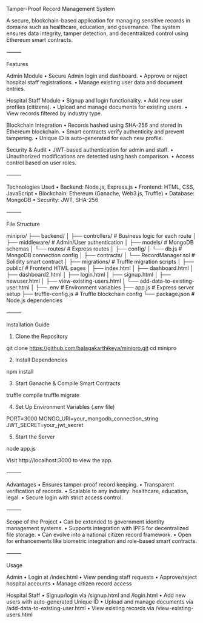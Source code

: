 Tamper-Proof Record Management System

A secure, blockchain-based application for managing sensitive records in domains such as healthcare, education, and governance. The system ensures data integrity, tamper detection, and decentralized control using Ethereum smart contracts.

⸻

Features

Admin Module
	•	Secure Admin login and dashboard.
	•	Approve or reject hospital staff registrations.
	•	Manage existing user data and document entries.

Hospital Staff Module
	•	Signup and login functionality.
	•	Add new user profiles (citizens).
	•	Upload and manage documents for existing users.
	•	View records filtered by industry type.

Blockchain Integration
	•	Records hashed using SHA-256 and stored in Ethereum blockchain.
	•	Smart contracts verify authenticity and prevent tampering.
	•	Unique ID is auto-generated for each new profile.

Security & Audit
	•	JWT-based authentication for admin and staff.
	•	Unauthorized modifications are detected using hash comparison.
	•	Access control based on user roles.

⸻

Technologies Used
	•	Backend: Node.js, Express.js
	•	Frontend: HTML, CSS, JavaScript
	•	Blockchain: Ethereum (Ganache, Web3.js, Truffle)
	•	Database: MongoDB
	•	Security: JWT, SHA-256

⸻

File Structure

minipro/
├── backend/
│   ├── controllers/        # Business logic for each route
│   ├── middleware/         # Admin/User authentication
│   ├── models/             # MongoDB schemas
│   └── routes/             # Express routes
│
├── config/
│   └── db.js               # MongoDB connection config
│
├── contracts/
│   └── RecordManager.sol   # Solidity smart contract
│
├── migrations/             # Truffle migration scripts
│
├── public/                 # Frontend HTML pages
│   ├── index.html
│   ├── dashboard.html
│   ├── dashboard2.html
│   ├── login.html
│   ├── signup.html
│   ├── newuser.html
│   ├── view-existing-users.html
│   └── add-data-to-existing-user.html
│
├── .env                    # Environment variables
├── app.js                  # Express server setup
├── truffle-config.js       # Truffle blockchain config
└── package.json            # Node.js dependencies


⸻

Installation Guide

1. Clone the Repository

git clone https://github.com/balagakarthikeya/minipro.git
cd minipro

2. Install Dependencies

npm install

3. Start Ganache & Compile Smart Contracts

truffle compile
truffle migrate

4. Set Up Environment Variables (.env file)

PORT=3000
MONGO_URI=your_mongodb_connection_string
JWT_SECRET=your_jwt_secret

5. Start the Server

node app.js

Visit http://localhost:3000 to view the app.

⸻

Advantages
	•	Ensures tamper-proof record keeping.
	•	Transparent verification of records.
	•	Scalable to any industry: healthcare, education, legal.
	•	Secure login with strict access control.

⸻

Scope of the Project
	•	Can be extended to government identity management systems.
	•	Supports integration with IPFS for decentralized file storage.
	•	Can evolve into a national citizen record framework.
	•	Open for enhancements like biometric integration and role-based smart contracts.

⸻

Usage

Admin
	•	Login at /index.html
	•	View pending staff requests
	•	Approve/reject hospital accounts
	•	Manage citizen record access

Hospital Staff
	•	Signup/login via /signup.html and /login.html
	•	Add new users with auto-generated Unique ID
	•	Upload and manage documents via /add-data-to-existing-user.html
	•	View existing records via /view-existing-users.html
